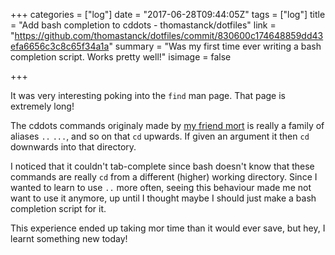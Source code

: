 +++
categories = ["log"]
date = "2017-06-28T09:44:05Z"
tags = ["log"]
title = "Add bash completion to cddots - thomastanck/dotfiles"
link = "https://github.com/thomastanck/dotfiles/commit/830600c174648859dd43efa6656c3c8c65f34a1a"
summary = "Was my first time ever writing a bash completion script. Works pretty well!"
isimage = false

+++

It was very interesting poking into the `find` man page.
That page is extremely long!

The cddots commands originaly made by [my friend mort](https://github.com/mortie/nixConf/commit/7c368e6392e31b638d8f6282a159e263303ecadc)
is really a family of aliases
`..` `...`, and so on
that `cd` upwards.
If given an argument
it then `cd` downwards into that directory.

I noticed that it couldn't tab-complete
since bash doesn't know
that these commands are really `cd`
from a different (higher) working directory.
Since I wanted to learn to use `..` more often,
seeing this behaviour made me not want to use it anymore,
up until I thought
maybe I should just make a bash completion script for it.

This experience ended up taking mor time than it would ever save,
but hey, I learnt something new today!
